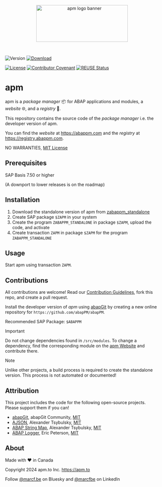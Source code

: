 <div align="center">
  <picture>
    <img width="300" height="120" alt="apm logo banner" src="https://github.com/abapPM/abapPM/blob/main/img/apm_banner.png?raw=true&ver=1.0.0">
  </picture>
  <p>&nbsp;</p>
</div>

![Version](https://img.shields.io/endpoint?url=https://shield.abappm.com/github/abapPM/abapPM/src/core/zif_abappm_version.intf.abap/c_version&label=Version&color=blue)
[![Download](https://img.shields.io/badge/Download-Click_Here-blue)](https://github.com/abapPM/abapPM/build/zabappm_standalone.prog.abap)

[![License](https://img.shields.io/github/license/abapPM/abapPM?label=License&color=success)](LICENSE)
[![Contributor Covenant](https://img.shields.io/badge/Contributor%20Covenant-2.1-4baaaa.svg?color=success)](https://github.com/abapPM/.github/blob/main/CODE_OF_CONDUCT.md)
[![REUSE Status](https://api.reuse.software/badge/github.com/abapPM/abapPM)](https://api.reuse.software/info/github.com/abapPM/abapPM)

# apm

apm is a *package manager* 📦 for ABAP applications and modules, a *website* 🌐, and a *registry* 📑.

This repository contains the source code of the *package manager* i.e. the developer version of apm. 

You can find the *website* at https://abappm.com and the *registry* at https://registry.abappm.com.

NO WARRANTIES, [MIT License](LICENSE)

## Prerequisites

SAP Basis 7.50 or higher

(A downport to lower releases is on the roadmap)

## Installation

1. Download the standalone version of apm from [zabappm_standalone](https://github.com/abapPM/abapPM/build/zabappm_standalone.prog.abap)
1. Create SAP package `$ZAPM` in your system
1. Create the program `ZABAPPM_STANDALONE` in package `$ZAPM`, upload the code, and activate
1. Create transaction `ZAPM` in package `$ZAPM` for the program `ZABAPPM_STANDALONE`

## Usage

Start apm using transaction `ZAPM`.

## Contributions

All contributions are welcome! Read our [Contribution Guidelines](https://github.com/abapPM/abapPM/blob/main/CONTRIBUTING.md), fork this repo, and create a pull request.

Install the developer version of *apm* using [abapGit](https://github.com/abapGit/abapGit) by creating a new online repository for `https://github.com/abapPM/abapPM`.

Recommended SAP Package: `$ABAPPM`

> [!IMPORTANT]
> Do not change dependencies found in `/src/modules`. To change a dependency, find the corresponding module on the [apm Website](https://abappm.com) and contribute there.

> [!NOTE]
> Unlike other projects, a build process is required to create the standalone version. This process is not automated or documented!

## Attribution

This project includes the code for the following open-source projects. Please support them if you can!

- [abapGit](https://github.com/abapGit/abapGit), abapGit Community, [MIT](https://github.com/abapGit/abapGit/blob/main/LICENSE)
- [AJSON](https://github.com/sbcgua/ajson), Alexander Tsybulsky, [MIT](https://github.com/sbcgua/ajson/blob/main/LICENSE)
- [ABAP String Map](https://github.com/sbcgua/abap-string-map), Alexander Tsybulsky, [MIT](https://github.com/sbcgua/abap-string-map/blob/main/LICENSE)
- [ABAP Logger](https://github.com/ABAP-Logger/ABAP-Logger), Eric Peterson, [MIT](https://github.com/ABAP-Logger/ABAP-Logger/blob/main/LICENSE)

## About

Made with ❤ in Canada

Copyright 2024 apm.to Inc. <https://apm.to>

Follow [@marcf.be](https://bsky.app/profile/marcf.be) on Bluesky and [@marcfbe](https://linkedin.com/in/marcfbe) on LinkedIn
